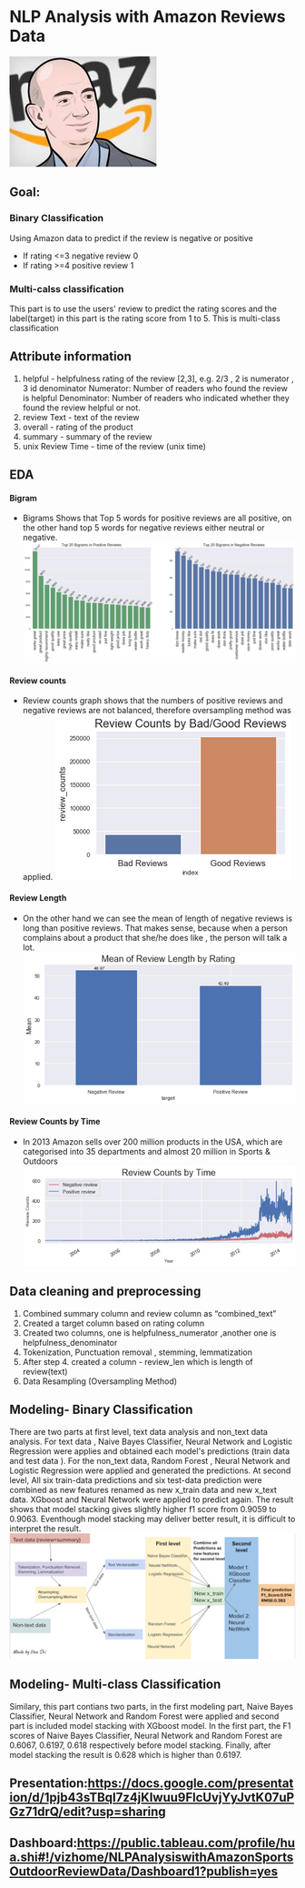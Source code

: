 # NLP Analysis with Amazon Reviews Data
![ceo.jpeg](ceo.jpeg)
## Goal: 
### Binary Classification
Using Amazon data to predict if the review is negative or positive
- If rating <=3  negative review  0
- If rating >=4  positive review  1
### Multi-calss classification
This part is to use the users' review to predict the rating scores and the label(target) in this part is the rating score from 1 to 5.
This is multi-class classification
## Attribute information
1.  helpful - helpfulness rating of the review [2,3], e.g. 2/3 ,  2 is numerator , 3 id denominator
            Numerator: Number of readers who found the review is  helpful
            Denominator: Number of readers who indicated whether they found the review helpful or not.
2. review Text - text of the review
3. overall - rating of the product
4. summary - summary of the review
5. unix Review Time - time of the review (unix time)
## EDA
#### Bigram
- Bigrams Shows that Top 5 words for positive reviews are all positive, on the other hand top 5 words for negative reviews either neutral or negative.
![bigram.png](bigram.png)
#### Review counts 
- Review counts graph shows that  the numbers of positive reviews and negative reviews are not balanced, therefore oversampling method was applied.
![review_counts.png](review_counts.png)
#### Review Length
- On the other hand we can see the mean of length of negative reviews is long than positive reviews. That makes sense, because when a person complains about a product that she/he does like , the person will talk a lot.
![mean_of_length_bad_good_review.png](mean_of_length_bad_good_review.png)
#### Review Counts by Time
- In 2013 Amazon sells over 200 million products in the USA, which are categorised into 35 departments and almost 20 million in Sports & Outdoors 
![review_counts_changes_by_time.png](review_counts_changes_by_time.png)
## Data cleaning and preprocessing
1. Combined summary column and review column as “combined_text”
2. Created a target column based on rating column 
3. Created two columns, one is helpfulness_numerator ,another one is helpfulness_denominator 
4. Tokenization, Punctuation removal , stemming, lemmatization 
5. After step 4.  created a column - review_len which is length of review(text)
6. Data Resampling (Oversampling Method)

## Modeling- Binary Classification
There are two parts at first level, text data analysis and non_text data analysis. For text data , Naive Bayes Classifier, Neural Network and Logistic Regression were applies and obtained each model's predictions (train data and test data ). For the non_text data, Random Forest , Neural Network and Logistic Regression were applied and generated the predictions. At second level, All six train-data predictions  and six test-data prediction were combined as new features renamed as  new x_train data and new x_text data. XGboost and Neural Network were applied to predict again. The result shows that model stacking gives slightly higher f1 score from 0.9059 to 0.9063. Eventhough model stacking may deliver better result, it is difficult to interpret the result.
![overall_process.png](overall_process.png)

## Modeling- Multi-class Classification
Similary, this part contians two parts, in the first modeling part, Naive Bayes Classifier, Neural Network and Random Forest were applied and second part is included model stacking with XGboost model. In the first part, the F1 scores of Naive Bayes Classifier, Neural Network and Random Forest are 0.6067, 0.6197, 0.618 respectively before model stacking. Finally, after model stacking the result is 0.628 which is higher than 0.6197.

## Presentation:https://docs.google.com/presentation/d/1pjb43sTBqI7z4jKIwuu9FlcUvjYyJvtK07uPGz71drQ/edit?usp=sharing
## Dashboard:https://public.tableau.com/profile/hua.shi#!/vizhome/NLPAnalysiswithAmazonSportsOutdoorReviewData/Dashboard1?publish=yes
